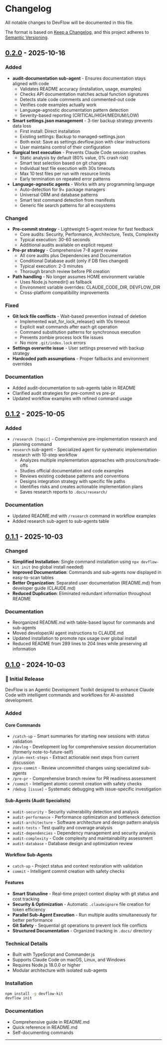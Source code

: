 # Changelog

All notable changes to DevFlow will be documented in this file.

The format is based on [Keep a Changelog](https://keepachangelog.com/en/1.0.0/),
and this project adheres to [Semantic Versioning](https://semver.org/spec/v2.0.0.html).

## [0.2.0] - 2025-10-16

### Added
- **audit-documentation sub-agent** - Ensures documentation stays aligned with code
  - Validates README accuracy (installation, usage, examples)
  - Checks API documentation matches actual function signatures
  - Detects stale code comments and commented-out code
  - Verifies code examples actually work
  - Language-agnostic documentation pattern detection
  - Severity-based reporting (CRITICAL/HIGH/MEDIUM/LOW)
- **Smart settings.json management** - 3-tier backup strategy prevents data loss
  - First install: Direct installation
  - Existing settings: Backup to managed-settings.json
  - Both exist: Save as settings.devflow.json with clear instructions
  - User maintains control of their configuration
- **Surgical test execution** - Prevents Claude Code session crashes
  - Static analysis by default (80% value, 0% crash risk)
  - Smart test selection based on git changes
  - Individual test file execution with 30s timeouts
  - Max 10 test files per run with resource limits
  - Early termination on repeated error patterns
- **Language-agnostic agents** - Works with any programming language
  - Auto-detection for 9+ package managers
  - Universal ORM and database patterns
  - Smart test command detection from manifests
  - Generic file search patterns for all ecosystems

### Changed
- **Pre-commit strategy** - Lightweight 5-agent review for fast feedback
  - Core audits: Security, Performance, Architecture, Tests, Complexity
  - Typical execution: 30-60 seconds
  - Additional audits available on explicit request
- **Pre-pr strategy** - Comprehensive 7-8 agent review
  - All core audits plus Dependencies and Documentation
  - Conditional Database audit (only if DB files changed)
  - Typical execution: 2-3 minutes
  - Thorough branch review before PR creation
- **Path handling** - No longer assumes HOME environment variable
  - Uses Node.js homedir() as fallback
  - Environment variable overrides: CLAUDE_CODE_DIR, DEVFLOW_DIR
  - Cross-platform compatibility improvements

### Fixed
- **Git lock file conflicts** - Wait-based prevention instead of deletion
  - Implemented wait_for_lock_release() with 10s timeout
  - Explicit wait commands after each git operation
  - Command substitution patterns for synchronous execution
  - Prevents zombie process lock file issues
  - No more `.git/index.lock` errors
- **Settings overwrite issue** - User settings preserved with backup strategy
- **Hardcoded path assumptions** - Proper fallbacks and environment overrides

### Documentation
- Added audit-documentation to sub-agents table in README
- Clarified audit strategies for pre-commit vs pre-pr
- Updated workflow examples with refined command usage

## [0.1.2] - 2025-10-05

### Added
- `/research [topic]` - Comprehensive pre-implementation research and planning command
- `research` sub-agent - Specialized agent for systematic implementation research with 10-step workflow
  - Analyzes multiple implementation approaches with pros/cons/trade-offs
  - Studies official documentation and code examples
  - Reviews existing codebase patterns and conventions
  - Designs integration strategy with specific file paths
  - Identifies risks and creates actionable implementation plans
  - Saves research reports to `.docs/research/`

### Documentation
- Updated README.md with `/research` command in workflow examples
- Added research sub-agent to sub-agents table

## [0.1.1] - 2025-10-03

### Changed
- **Simplified Installation**: Single command installation using `npx devflow-kit init` (no global install needed)
- **Improved Documentation**: Commands and sub-agents now displayed in easy-to-scan tables
- **Better Organization**: Separated user documentation (README.md) from developer guide (CLAUDE.md)
- **Reduced Duplication**: Eliminated redundant information throughout README

### Documentation
- Reorganized README.md with table-based layout for commands and sub-agents
- Moved developer/AI agent instructions to CLAUDE.md
- Updated installation to promote npx usage over global install
- Reduced README from 289 lines to 204 lines while preserving all information

## [0.1.0] - 2024-10-03

### 🎉 Initial Release

DevFlow is an Agentic Development Toolkit designed to enhance Claude Code with intelligent commands and workflows for AI-assisted development.

### Added

#### Core Commands
- `/catch-up` - Smart summaries for starting new sessions with status validation
- `/devlog` - Development log for comprehensive session documentation (formerly note-to-future-self)
- `/plan-next-steps` - Extract actionable next steps from current discussion
- `/pre-commit` - Review uncommitted changes using specialized sub-agents
- `/pre-pr` - Comprehensive branch review for PR readiness assessment
- `/commit` - Intelligent atomic commit creation with safety checks
- `/debug [issue]` - Systematic debugging with issue-specific investigation

#### Sub-Agents (Audit Specialists)
- `audit-security` - Security vulnerability detection and analysis
- `audit-performance` - Performance optimization and bottleneck detection
- `audit-architecture` - Software architecture and design pattern analysis
- `audit-tests` - Test quality and coverage analysis
- `audit-dependencies` - Dependency management and security analysis
- `audit-complexity` - Code complexity and maintainability assessment
- `audit-database` - Database design and optimization review

#### Workflow Sub-Agents
- `catch-up` - Project status and context restoration with validation
- `commit` - Intelligent commit creation with safety checks

#### Features
- **Smart Statusline** - Real-time project context display with git status and cost tracking
- **Security & Optimization** - Automatic `.claudeignore` file creation for token efficiency
- **Parallel Sub-Agent Execution** - Run multiple audits simultaneously for better performance
- **Git Safety** - Sequential git operations to prevent lock file conflicts
- **Structured Documentation** - Organized tracking in `.docs/` directory

### Technical Details
- Built with TypeScript and Commander.js
- Supports Claude Code on macOS, Linux, and Windows
- Requires Node.js 18.0.0 or higher
- Modular architecture with isolated sub-agents

### Installation
```bash
npm install -g devflow-kit
devflow init
```

### Documentation
- Comprehensive guide in README.md
- Quick reference in README.md
- Self-documenting commands

---

[0.2.0]: https://github.com/dean0x/devflow/releases/tag/v0.2.0
[0.1.2]: https://github.com/dean0x/devflow/releases/tag/v0.1.2
[0.1.1]: https://github.com/dean0x/devflow/releases/tag/v0.1.1
[0.1.0]: https://github.com/dean0x/devflow/releases/tag/v0.1.0
